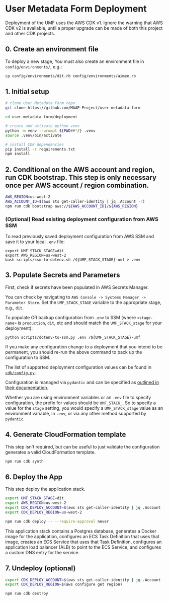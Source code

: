 # User Metadata Form Deployment

Deployment of the UMF uses the AWS CDK v1. Ignore the warning that AWS CDK v2 is available, until a proper
upgrade can be made of both this project and other CDK projects.

## 0. Create an environment file

To deploy a new stage, You must also create an environment file in `config/environments/`, e.g.:

```bash
cp config/environments/dit.rb config/environments/aimee.rb
```

## 1. Initial setup

```bash
# clone User Metadata Form repo
git clone https://github.com/MAAP-Project/user-metadata-form

cd user-metadata-form/deployment

# create and activate python venv
python -m venv --prompt ${PWD##*/} .venv
source .venv/bin/activate

# install CDK dependencies
pip install -r requirements.txt
npm install
```

## 2. Conditional on the AWS account and region, run CDK bootstrap. This step is only necessary once per AWS account / region combination.

```bash
AWS_REGION=us-west-2
AWS_ACCOUNT_ID=$(aws sts get-caller-identity | jq .Account -r)
npm run cdk bootstrap aws://${AWS_ACCOUNT_ID}/${AWS_REGION}
```

### (Optional) Read existing deployment configuration from AWS SSM

To read previously saved deployment configuration from AWS SSM and save it to your local `.env`
file:

```shell
export UMF_STACK_STAGE=dit
export AWS_REGION=us-west-2
bash scripts/ssm-to-dotenv.sh /${UMF_STACK_STAGE}-umf > .env
```

## 3. Populate Secrets and Parameters

First, check if secrets have been populated in AWS Secrets Manager.

You can check by navigating to `AWS Console -> Systems Manager -> Parameter Store`. Set the `UMF_STACK_STAGE` variable to the appropriate stage, e.g., `dit`.

To populate OR backup configuration from `.env` to SSM (where `<stage-name>` is `production`, `dit`, etc and should match the `UMF_STACK_stage` for your deployment):

```shell
python scripts/dotenv-to-ssm.py .env /${UMF_STACK_STAGE}-umf
```

If you make any configuration change to a deployment that you intend to be permanent, you
should re-run the above command to back up the configuration to SSM.

The list of supported deployment configuration values can be found in [`cdk/config.py`](./cdk/config.py).

Configuration is managed via `pydantic` and can be specified as [outlined in their documentation](https://pydantic-docs.helpmanual.io/usage/settings/).

Whether you are using environment variables or an `.env` file to specify configuration, the
prefix for values should be `UMF_STACK_`. So to specify a value for the `stage` setting, you
would specify a `UMF_STACK_stage` value as an environment variable, in `.env`, or via any other
method supported by `pydantic`.

## 4. Generate CloudFormation template

This step isn't required, but can be useful to just validate the configuration generates
a valid CloudFormation template.

```bash
npm run cdk synth
```

## 6. Deploy the App

This step deploy the application stack.

```bash
export UMF_STACK_STAGE=dit
export AWS_REGION=us-west-2
export CDK_DEPLOY_ACCOUNT=$(aws sts get-caller-identity | jq .Account -r)
export CDK_DEPLOY_REGION=us-west-2

npm run cdk deploy -- --require-approval never
```

This application stack contains a Postgres database, generates a Docker image for the application, configures an ECS Task Definition that uses that image, creates an ECS Service that uses that Task Definition, configures an application load balancer (ALB) to point to the ECS Service, and configures a custom DNS entry for the service.

## 7. Undeploy (optional)

```bash
export CDK_DEPLOY_ACCOUNT=$(aws sts get-caller-identity | jq .Account -r)
export CDK_DEPLOY_REGION=$(aws configure get region)

npm run cdk destroy
```
